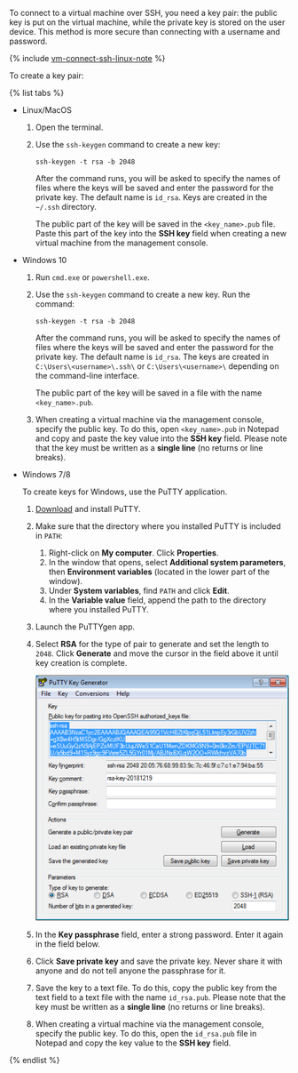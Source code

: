 To connect to a virtual machine over SSH, you need a key pair: the public key is put on the virtual machine, while the private key is stored on the user device. This method is more secure than connecting with a username and password.

{% include [vm-connect-ssh-linux-note](vm-connect-ssh-linux-note.md) %}

To create a key pair:

{% list tabs %}

- Linux/MacOS
  
  1. Open the terminal.
  1. Use the `ssh-keygen` command to create a new key:
  
     ```
     ssh-keygen -t rsa -b 2048
     ```

     After the command runs, you will be asked to specify the names of files where the keys will be saved and enter the password for the private key. The default name is `id_rsa`. Keys are created in the `~/.ssh` directory.

     The public part of the key will be saved in the `<key_name>.pub` file. Paste this part of the key into the **SSH key** field when creating a new virtual machine from the management console.

- Windows 10
  
  1. Run `cmd.exe` or `powershell.exe`.
  1. Use the `ssh-keygen` command to create a new key. Run the command:
  
     ```
     ssh-keygen -t rsa -b 2048
     ```

     After the command runs, you will be asked to specify the names of files where the keys will be saved and enter the password for the private key. The default name is `id_rsa`. The keys are created in `C:\Users\<username>\.ssh\` or `C:\Users\<username>\` depending on the command-line interface.

     The public part of the key will be saved in a file with the name `<key_name>.pub`.
  1. When creating a virtual machine via the management console, specify the public key. To do this, open `<key_name>.pub` in Notepad and copy and paste the key value into the **SSH key** field. Please note that the key must be written as a **single line** (no returns or line breaks).


- Windows 7/8
  
  To create keys for Windows, use the PuTTY application.
  
  1. [Download](https://www.putty.org) and install PuTTY.
  1. Make sure that the directory where you installed PuTTY is included in `PATH`:
     1. Right-click on **My computer**. Click **Properties**.
     1. In the window that opens, select **Additional system parameters**, then **Environment variables** (located in the lower part of the window).
     1. Under **System variables**, find `PATH` and click **Edit**.
     1. In the **Variable value** field, append the path to the directory where you installed PuTTY.
  1. Launch the PuTTYgen app.
  1. Select **RSA** for the type of pair to generate and set the length to `2048`. Click **Generate** and move the cursor in the field above it until key creation is complete.
  
     ![ssh_generate_key](../_assets/compute/ssh-putty/ssh_generate_key.png)
  
  1. In the **Key passphrase** field, enter a strong password. Enter it again in the field below.
  1. Click **Save private key** and save the private key. Never share it with anyone and do not tell anyone the passphrase for it.
  1. Save the key to a text file. To do this, copy the public key from the text field to a text file with the name `id_rsa.pub`. Please note that the key must be written as a **single line** (no returns or line breaks).
  1. When creating a virtual machine via the management console, specify the public key. To do this, open the `id_rsa.pub` file in Notepad and copy the key value to the **SSH key** field.

{% endlist %}
